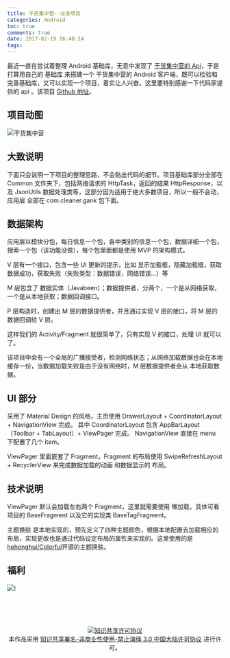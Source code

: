 ```yaml
---
title: 干货集中营--业余项目
categories: Android
toc: true
comments: true
date: 2017-02-19 16:48:14
tags:
---
```


最近一直在尝试着整理 Android 基础库，无意中发现了 [干货集中营的 Api](http://gank.io/api)，于是打算用自己的 基础库 来搭建一个 干货集中营的 Android 客户端，既可以检验和完善基础库，又可以实现一个项目，着实让人兴奋。这里要特别感谢一下代码家提供的 api 。该项目 [Github 地址](https://github.com/mjd507/CommonAndroid)。

<!--more-->

## 项目动图

![干货集中营](/images/gank/gank.gif)

## 大致说明

下面只会说明一下项目的整理思路，不会贴出代码的细节。项目基础库部分全部在 Common 文件夹下，包括网络请求的 HttpTask，返回的结果 HttpResponse，以及 JsonUtils 数据处理类等，这部分因为适用于绝大多数项目，所以一般不会动，应用层 全部在 com.cleaner.gank 包下面。

## 数据架构

应用层以模块分包，每日信息一个包，各中类别的信息一个包，数据详细一个包，搜索一个包（该功能没做），每个包里面都是使用 MVP 的架构模式。

V 层有一个接口，包含一些 UI 更新的提示，比如 显示加载框，隐藏加载框，获取数据成功，获取失败（失败类型：数据错误，网络错误...）等

M 层包含了 数据实体（Javabeen）；数据提供者，分两个，一个是从网络获取，一个是从本地获取；数据回调接口。

P 层构造时，创建出 M 层的数据提供者，并且通过实现 V 层的接口，将 M 层的数据回调给 V 层。

这样我们的 Activity/Fragment 就很简单了，只有实现 V 的接口，处理 UI 就可以了。


该项目中会有一个全局的广播接受者，检测网络状态；从网络加载数据也会在本地缓存一份，当数据加载失败是由于没有网络时，M 层数据提供者会从 本地获取数据。


## UI 部分

采用了 Material Design 的风格，主页使用 DrawerLayout + CoordinatorLayout + NavigationView 完成。
其中 CoordinatorLayout 包含 AppBarLayout（Toolbar + TabLayout）+ ViewPager 完成。
NavigationView 直接在 menu 下配置了几个 item。

ViewPager 里面嵌套了 Fragment，Fragment 的布局使用 SwipeRefreshLayout + RecyclerView 来完成数据加载的动画 和数据显示的 布局。


## 技术说明

ViewPager 默认会加载左右两个 Fragment，这里就需要使用 懒加载，具体可看项目的 BaseFragment 以及它的实现类 BaseTagFragment。

主题换肤 是本地实现的，预先定义了四种主题颜色，根据本地配置去加载相应的布局，实现更改也是通过代码设定布局的属性来实现的。这里使用的是 [hehonghui/Colorful](https://github.com/hehonghui/Colorful)开源的主题换肤。


## 福利
![](/images/gank/beauty_one.png)!

<br /><br /><br />

<center>
<a rel="license" href="http://creativecommons.org/licenses/by-nc-nd/3.0/cn/"><img alt="知识共享许可协议" style="border-width:0" src="https://i.creativecommons.org/l/by-nc-nd/3.0/cn/88x31.png" /></a><br />
本作品采用 <a rel="license" href="http://creativecommons.org/licenses/by-nc-nd/3.0/cn/">知识共享署名-非商业性使用-禁止演绎 3.0 中国大陆许可协议</a> 进行许可。
</center>
